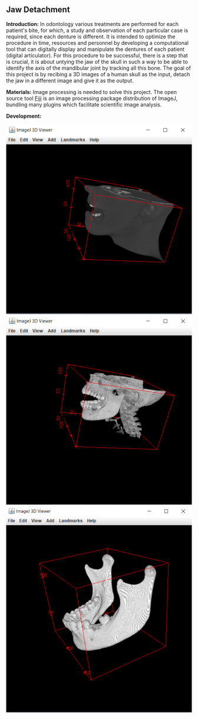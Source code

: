## Jaw Detachment

**Introduction:** 
In odontology various treatments are performed for each patient's bite, for which, a study and observation of each particular case is required, since each denture is different. It is intended to optimize the procedure in time, resources and personnel by developing a computational tool that can digitally display and manipulate the dentures of each patient (digital articulator). For this procedure to be successful, there is a step that is crucial, it is about untying the jaw of the skull in such a way to be able to identify the axis of the mandibular joint by tracking all this bone. The goal of this project is by recibing a 3D images of a human skull as the input, detach the jaw in a different image and give it as the output. 

**Materials:**
Image processing is needed to solve this project. The open source tool <a href="https://fiji.sc/">Fiji</a> is an image processing package distribution of ImageJ, bundling many plugins which facilitate scientific image analysis.

**Development:**


<img src = "images/JawDetachmentResults/Img_original_sinT.png?raw=true">
<img src = "images/JawDetachmentResults/Img_original.png?raw=true">
<img src = "images/JawDetachmentResults/Img_final.png?raw=true">

